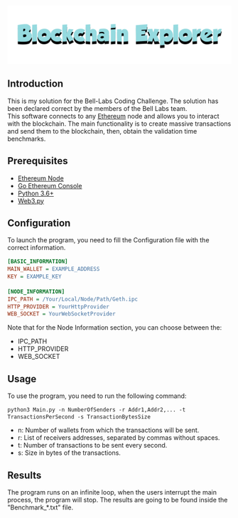 ![](./Logo.png)
## Introduction
This is my solution for the Bell-Labs Coding Challenge. The solution has been declared correct by the members of the Bell Labs team.
<br>
This software connects to any [Ethereum](https://www.ethereum.org) node and allows you to interact with the blockchain.
The main functionality is to create massive transactions and send them to the blockchain, then, obtain the validation time benchmarks.
<br>
## Prerequisites
- [Ethereum Node](https://www.ethereum.org)
- [Go Ethereum Console](https://geth.ethereum.org/)
- [Python 3.6+](https://www.python.org/downloads/)
- [Web3.py](https://web3py.readthedocs.io/en/stable/)

## Configuration
To launch the program, you need to fill the Configuration file with the correct information.
```ini
[BASIC_INFORMATION]
MAIN_WALLET = EXAMPLE_ADDRESS
KEY = EXAMPLE_KEY

[NODE_INFORMATION]
IPC_PATH = /Your/Local/Node/Path/Geth.ipc
HTTP_PROVIDER = YourHttpProvider
WEB_SOCKET = YourWebSocketProvider
```
Note that for the Node Information section, you can choose between the:
- IPC_PATH
- HTTP_PROVIDER
- WEB_SOCKET

## Usage
To use the program, you need to run the following command:
```shell
python3 Main.py -n NumberOfSenders -r Addr1,Addr2,... -t TransactionsPerSecond -s TransactionBytesSize
```
- n: Number of wallets from which the transactions will be sent.
- r: List of receivers addresses, separated by commas without spaces.
- t: Number of transactions to be sent every second.
- s: Size in bytes of the transactions.

## Results
The program runs on an infinite loop, when the users interrupt the main process, the program will stop.
The results are going to be found inside the "Benchmark_*.txt" file.